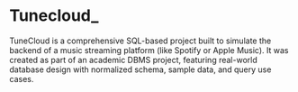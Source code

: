 # Tunecloud_
TuneCloud is a comprehensive SQL-based project built to simulate the backend of a music streaming platform (like Spotify or Apple Music). It was created as part of an academic DBMS project, featuring real-world database design with normalized schema, sample data, and query use cases.
